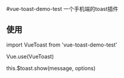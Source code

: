 #vue-toast-demo-test
 一个手机端的toast插件

 ## 使用
  import VueToast from 'vue-toast-demo-test'

  Vue.use(VueToast)

  this.$toast.show(message, options)

